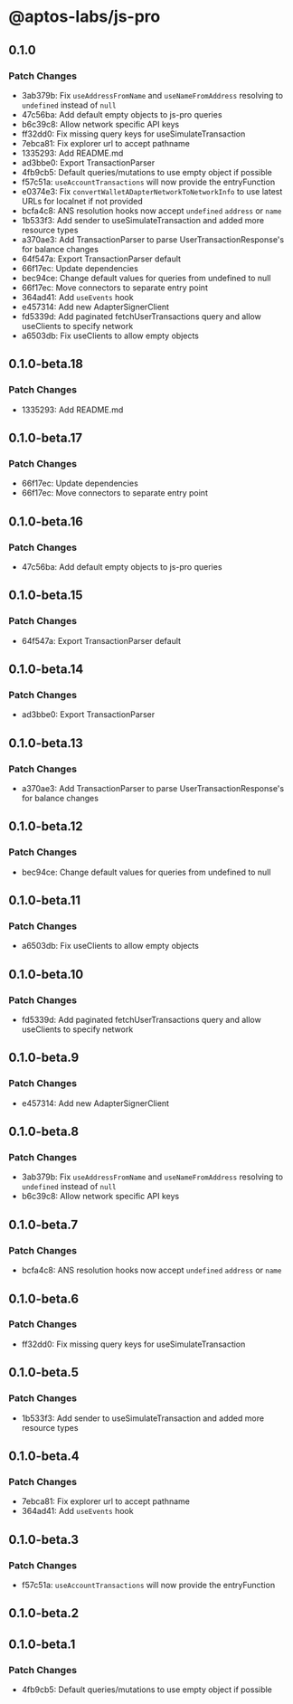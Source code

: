 # @aptos-labs/js-pro

## 0.1.0

### Patch Changes

- 3ab379b: Fix `useAddressFromName` and `useNameFromAddress` resolving to `undefined` instead of `null`
- 47c56ba: Add default empty objects to js-pro queries
- b6c39c8: Allow network specific API keys
- ff32dd0: Fix missing query keys for useSimulateTransaction
- 7ebca81: Fix explorer url to accept pathname
- 1335293: Add README.md
- ad3bbe0: Export TransactionParser
- 4fb9cb5: Default queries/mutations to use empty object if possible
- f57c51a: `useAccountTransactions` will now provide the entryFunction
- e0374e3: Fix `convertWalletADapterNetworkToNetworkInfo` to use latest URLs for localnet if not provided
- bcfa4c8: ANS resolution hooks now accept `undefined` `address` or `name`
- 1b533f3: Add sender to useSimulateTransaction and added more resource types
- a370ae3: Add TransactionParser to parse UserTransactionResponse's for balance changes
- 64f547a: Export TransactionParser default
- 66f17ec: Update dependencies
- bec94ce: Change default values for queries from undefined to null
- 66f17ec: Move connectors to separate entry point
- 364ad41: Add `useEvents` hook
- e457314: Add new AdapterSignerClient
- fd5339d: Add paginated fetchUserTransactions query and allow useClients to specify network
- a6503db: Fix useClients to allow empty objects

## 0.1.0-beta.18

### Patch Changes

- 1335293: Add README.md

## 0.1.0-beta.17

### Patch Changes

- 66f17ec: Update dependencies
- 66f17ec: Move connectors to separate entry point

## 0.1.0-beta.16

### Patch Changes

- 47c56ba: Add default empty objects to js-pro queries

## 0.1.0-beta.15

### Patch Changes

- 64f547a: Export TransactionParser default

## 0.1.0-beta.14

### Patch Changes

- ad3bbe0: Export TransactionParser

## 0.1.0-beta.13

### Patch Changes

- a370ae3: Add TransactionParser to parse UserTransactionResponse's for balance changes

## 0.1.0-beta.12

### Patch Changes

- bec94ce: Change default values for queries from undefined to null

## 0.1.0-beta.11

### Patch Changes

- a6503db: Fix useClients to allow empty objects

## 0.1.0-beta.10

### Patch Changes

- fd5339d: Add paginated fetchUserTransactions query and allow useClients to specify network

## 0.1.0-beta.9

### Patch Changes

- e457314: Add new AdapterSignerClient

## 0.1.0-beta.8

### Patch Changes

- 3ab379b: Fix `useAddressFromName` and `useNameFromAddress` resolving to `undefined` instead of `null`
- b6c39c8: Allow network specific API keys

## 0.1.0-beta.7

### Patch Changes

- bcfa4c8: ANS resolution hooks now accept `undefined` `address` or `name`

## 0.1.0-beta.6

### Patch Changes

- ff32dd0: Fix missing query keys for useSimulateTransaction

## 0.1.0-beta.5

### Patch Changes

- 1b533f3: Add sender to useSimulateTransaction and added more resource types

## 0.1.0-beta.4

### Patch Changes

- 7ebca81: Fix explorer url to accept pathname
- 364ad41: Add `useEvents` hook

## 0.1.0-beta.3

### Patch Changes

- f57c51a: `useAccountTransactions` will now provide the entryFunction

## 0.1.0-beta.2

## 0.1.0-beta.1

### Patch Changes

- 4fb9cb5: Default queries/mutations to use empty object if possible
